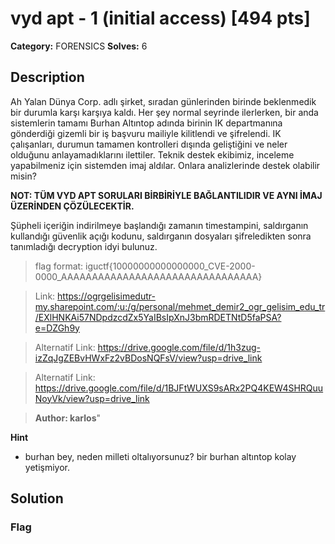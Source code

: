# vyd apt - 1 (initial access) [494 pts]

**Category:** FORENSICS
**Solves:** 6

## Description

Ah Yalan Dünya Corp. adlı şirket, sıradan günlerinden birinde beklenmedik bir durumla karşı karşıya kaldı. Her şey normal seyrinde ilerlerken, bir anda sistemlerin tamamı Burhan Altıntop adında birinin IK departmanına gönderdiği gizemli bir iş başvuru mailiyle kilitlendi ve şifrelendi. IK çalışanları, durumun tamamen kontrolleri dışında geliştiğini ve neler olduğunu anlayamadıklarını ilettiler. Teknik destek ekibimiz, inceleme yapabilmeniz için sistemden imaj aldılar. Onlara analizlerinde destek olabilir misin?

**NOT: TÜM VYD APT SORULARI BİRBİRİYLE BAĞLANTILIDIR VE AYNI İMAJ ÜZERİNDEN ÇÖZÜLECEKTİR.**

Şüpheli içeriğin indirilmeye başlandığı zamanın timestampini, saldırganın kullandığı güvenlik açığı kodunu, saldırganın dosyaları şifreledikten sonra tanımladığı decryption idyi bulunuz.

>flag format: iguctf{10000000000000000_CVE-2000-0000_AAAAAAAAAAAAAAAAAAAAAAAAAAAAAAAA}

>Link: https://ogrgelisimedutr-my.sharepoint.com/:u:/g/personal/mehmet_demir2_ogr_gelisim_edu_tr/EXlHNKAi57NDpdzcdZx5YaIBsIpXnJ3bmRDETNtD5faPSA?e=DZGh9y

>Alternatif Link: https://drive.google.com/file/d/1h3zug-izZqJgZEBvHWxFz2vBDosNQFsV/view?usp=drive_link

>Alternatif Link: https://drive.google.com/file/d/1BJFtWUXS9sARx2PQ4KEW4SHRQuuNoyVk/view?usp=drive_link

>**Author: karlos**"

**Hint**
* burhan bey, neden milleti oltalıyorsunuz? bir burhan altıntop kolay yetişmiyor.

## Solution

### Flag

